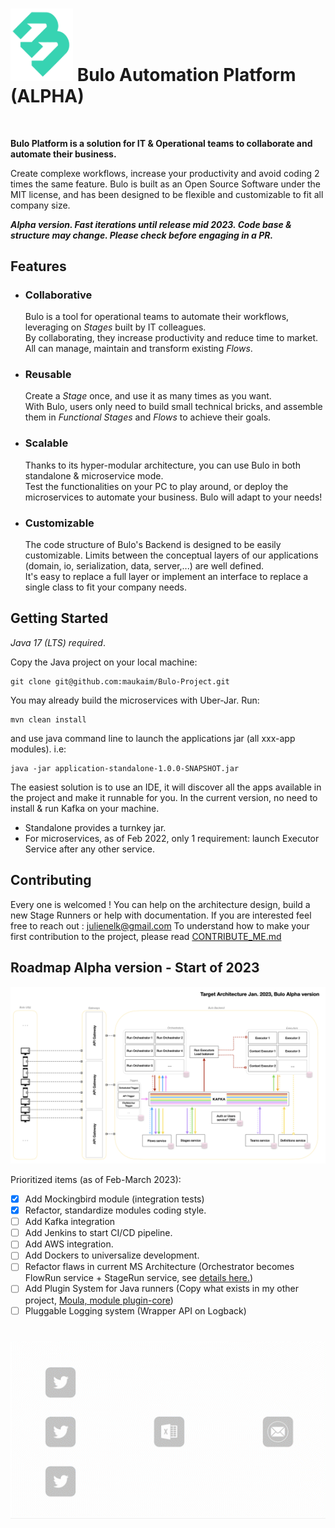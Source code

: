 <div>
    <h1 class="title"><img src="docs/assets/bulo-logo-alpha.svg" width="100" alt="Bulo logo" /> Bulo Automation Platform (ALPHA)</h1>  
</div>  
<br/>


**Bulo Platform is a solution for IT & Operational teams to collaborate and automate their business.**   

Create complexe workflows, increase your productivity and avoid coding 2 times the same feature.
Bulo is built as an Open Source Software under the MIT license, and has been designed to be flexible and customizable to fit all company size.

__*Alpha version. Fast iterations until release mid 2023. Code base & structure may change. Please check before engaging in a PR.*__

## Features  

- ### Collaborative
    Bulo is a tool for operational teams to automate their workflows, leveraging on *Stages* built by IT colleagues.  
By collaborating, they increase productivity and reduce time to market. All can manage, maintain and transform existing *Flows*.
- ### Reusable 
    Create a *Stage* once, and use it as many times as you want.  
With Bulo, users only need to build small technical bricks, and assemble them in *Functional Stages* and *Flows* to achieve their goals.
- ### Scalable
    Thanks to its hyper-modular architecture, you can use Bulo in both standalone & microservice mode.  
Test the functionalities on your PC to play around, or deploy the microservices to automate your business. Bulo will adapt to your needs!
- ### Customizable  
    The code structure of Bulo's Backend is designed to be easily customizable. Limits between the conceptual layers of our applications (domain, io, serialization, data, server,...) are well defined.  
It's easy to replace a full layer or implement an interface to replace a single class to fit your company needs.


## Getting Started
_Java 17 (LTS) required_. 

Copy the Java project on your local machine:
```shell
git clone git@github.com:maukaim/Bulo-Project.git
```  

You may already build the microservices with Uber-Jar. Run:
```shell
mvn clean install
```
and use java command line to launch the applications jar (all xxx-app modules). i.e:
```shell
java -jar application-standalone-1.0.0-SNAPSHOT.jar
```

The easiest solution is to use an IDE, it will discover all the apps available in the project and make it runnable for you.
In the current version, no need to install & run Kafka on your machine. 
- Standalone provides a turnkey jar. 
- For microservices, as of Feb 2022, only 1 requirement: launch Executor Service after any other service.

## Contributing

Every one is welcomed ! You can help on the architecture design, build a new Stage Runners or help with documentation. 
If you are interested feel free to reach out : julienelk@gmail.com 
To understand how to make your first contribution to the project, please read [CONTRIBUTE_ME.md](docs/CONTRIBUTEME.md)  


## Roadmap Alpha version - Start of 2023

<img src="docs/assets/architecture/target_architecture.png" width="800" alt="Architecture ALPHA version of Bulo"/>

Prioritized items (as of Feb-March 2023):
- [X] Add Mockingbird module (integration tests)
- [X] Refactor, standardize modules coding style.
- [ ] Add Kafka integration
- [ ] Add Jenkins to start CI/CD pipeline.
- [ ] Add AWS integration.
- [ ] Add Dockers to universalize development.
- [ ] Refactor flaws in current MS Architecture (Orchestrator becomes FlowRun service + StageRun service, see [details here.](docs/Architecture_refacto_project.md))
- [ ] Add Plugin System for Java runners (Copy what exists in my other project, [Moula, module plugin-core](https://github.com/maukaim/prototype-moula-backend-api))
- [ ] Pluggable Logging system (Wrapper API on Logback)  

###
<br/>
<div align="center">
<img src="docs/assets/flow_example_twitter.gif" width="600" alt="A simple flow execution represented. Twitter stages, excel, and send a mail."/>
</div>  
<br/>
